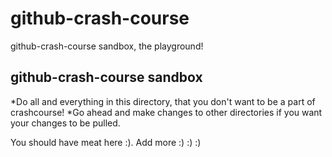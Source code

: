 github-crash-course
===================

github-crash-course sandbox, the playground! 

github-crash-course sandbox
---------------------------

*Do all and everything in this directory, that you don't want to be a part of crashcourse!
*Go ahead and make changes to other directories if you want your changes to be pulled.

You should have meat here :). Add more :) :) :)
